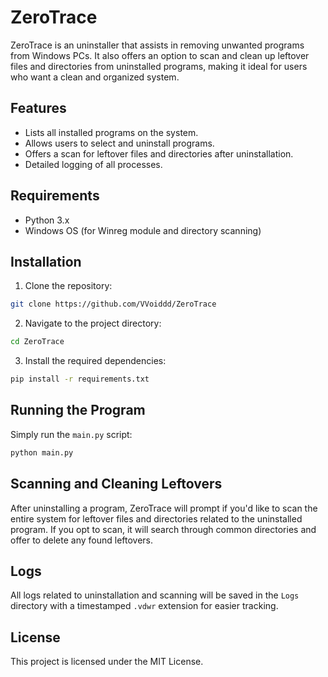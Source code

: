 # ZeroTrace

ZeroTrace is an uninstaller that assists in removing unwanted programs from Windows PCs. It also offers an option to scan and clean up leftover files and directories from uninstalled programs, making it ideal for users who want a clean and organized system.

## Features

- Lists all installed programs on the system.
- Allows users to select and uninstall programs.
- Offers a scan for leftover files and directories after uninstallation.
- Detailed logging of all processes.
  
## Requirements

- Python 3.x
- Windows OS (for Winreg module and directory scanning)

## Installation

1. Clone the repository:

```bash
git clone https://github.com/VVoiddd/ZeroTrace
```

2. Navigate to the project directory:

```bash
cd ZeroTrace
```

3. Install the required dependencies:

```bash
pip install -r requirements.txt
```

## Running the Program

Simply run the `main.py` script:

```bash
python main.py
```

## Scanning and Cleaning Leftovers

After uninstalling a program, ZeroTrace will prompt if you'd like to scan the entire system for leftover files and directories related to the uninstalled program. If you opt to scan, it will search through common directories and offer to delete any found leftovers.

## Logs

All logs related to uninstallation and scanning will be saved in the `Logs` directory with a timestamped `.vdwr` extension for easier tracking.

## License

This project is licensed under the MIT License.
```